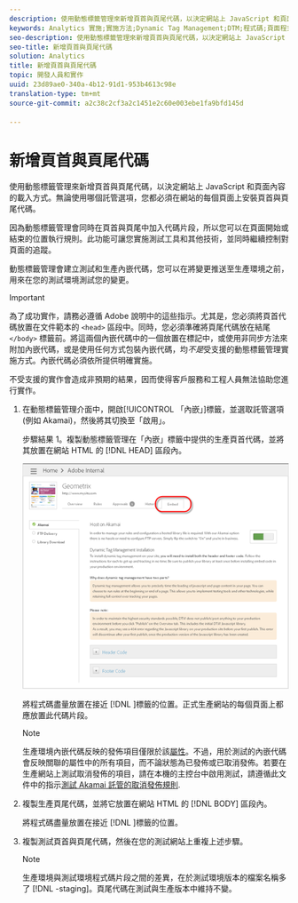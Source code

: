 ```yaml
---
description: 使用動態標籤管理來新增頁首與頁尾代碼，以決定網站上 JavaScript 和頁面內容的載入方式。無論使用哪個託管選項，您都必須在網站的每個頁面上安裝頁首與頁尾代碼。
keywords: Analytics 實施;實施方法;Dynamic Tag Management;DTM;程式碼;頁面程式碼;頁首程式碼;頁尾程式碼;內嵌程式碼;內嵌標籤;內嵌
seo-description: 使用動態標籤管理來新增頁首與頁尾代碼，以決定網站上 JavaScript 和頁面內容的載入方式。無論使用哪個託管選項，您都必須在網站的每個頁面上安裝頁首與頁尾代碼。
seo-title: 新增頁首與頁尾代碼
solution: Analytics
title: 新增頁首與頁尾代碼
topic: 開發人員和實作
uuid: 23d89ae0-340a-4b12-91d1-953b4613c98e
translation-type: tm+mt
source-git-commit: a2c38c2cf3a2c1451e2c60e003ebe1fa9bfd145d

---
```



# 新增頁首與頁尾代碼

使用動態標籤管理來新增頁首與頁尾代碼，以決定網站上 JavaScript 和頁面內容的載入方式。無論使用哪個託管選項，您都必須在網站的每個頁面上安裝頁首與頁尾代碼。

因為動態標籤管理會同時在頁首與頁尾中加入代碼片段，所以您可以在頁面開始或結束的位置執行規則。此功能可讓您實施測試工具和其他技術，並同時繼續控制對頁面的追蹤。

動態標籤管理會建立測試和生產內嵌代碼，您可以在將變更推送至生產環境之前，用來在您的測試環境測試您的變更。

>[!IMPORTANT]
>
>為了成功實作，請務必遵循 Adobe 說明中的這些指示。尤其是，您必須將頁首代碼放置在文件範本的 `<head>` 區段中。同時，您必須準確將頁尾代碼放在結尾 `</body>` 標籤前。將這兩個內嵌代碼中的一個放置在標記中，或使用非同步方法來附加內嵌代碼，或是使用任何方式包裝內嵌代碼，均&#x200B;*不是*&#x200B;受支援的動態標籤管理實施方式。內嵌代碼必須依所提供明確實施。
>
>不受支援的實作會造成非預期的結果，因而使得客戶服務和工程人員無法協助您進行實作。

1. 在動態標籤管理介面中，開啟[!UICONTROL 「內嵌」]標籤，並選取託管選項 (例如 Akamai)，然後將其切換至「啟用」。

   步驟結果 1。複製動態標籤管理在「內嵌」標籤中提供的生產頁首代碼，並將其放置在網站 HTML 的 [!DNL HEAD] 區段內。

   ![](assets/dtm-embed.png)

   將程式碼盡量放置在接近 [!DNL  <head><meta http-equiv="Content-Type" content="text/html; charset=UTF-8">]標籤的位置。正式生產網站的每個頁面上都應放置此代碼片段。

   >[!NOTE]
   >
   >生產環境內嵌代碼反映的發佈項目僅限於該[屬性](../../../implement/c-implement-with-dtm/t-create-web-property.md#task_960467FBB7A54499AC228CB3AA3C4123)。不過，用於測試的內嵌代碼會反映關聯的屬性中的所有項目，而不論狀態為已發佈或已取消發佈。若要在生產網站上測試取消發佈的項目，請在本機的主控台中啟用測試，請遵循此文件中的指示[測試 Akamai 託管的取消發佈規則](../../../implement/c-implement-with-dtm/c-rules/t-test-rules-akamai.md#task_B397167F9E9B4487957AD6CE2AD47259).

1. 複製生產頁尾代碼，並將它放置在網站 HTML 的 [!DNL BODY] 區段內。

   將程式碼盡量放置在接近 [!DNL </body>]標籤的位置。
1. 複製測試頁首與頁尾代碼，然後在您的測試網站上重複上述步驟。

   >[!NOTE]
   >
   >生產環境與測試環境程式碼片段之間的差異，在於測試環境版本的檔案名稱多了 [!DNL -staging]。頁尾代碼在測試與生產版本中維持不變。

